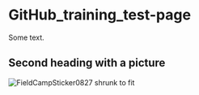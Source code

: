 # GitHub_training_test-page

Some text.

## Second heading with a picture

![FieldCampSticker0827 shrunk to fit](https://github.com/user-attachments/assets/71ea9833-b761-4100-94ec-da47356e64cb)
